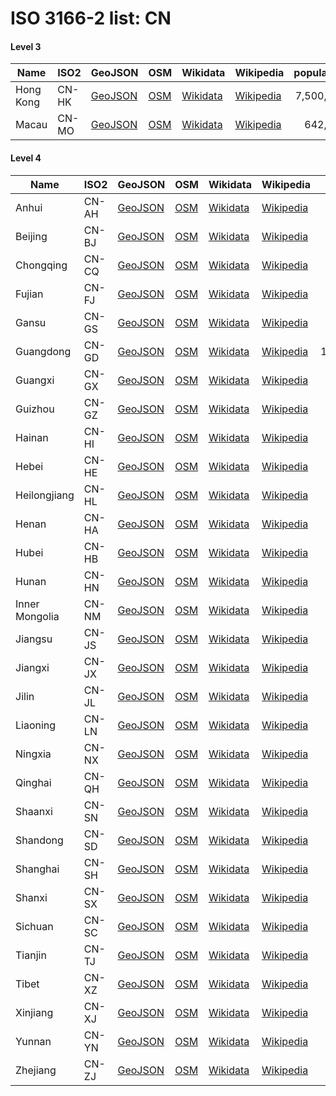 # ISO 3166-2 list: CN


#### Level 3
Name | ISO2 | GeoJSON | OSM | Wikidata | Wikipedia | population 
--- | --- | --- | --- | --- | --- | --: 
Hong Kong | CN-HK | [GeoJSON](../../geojson/q8/iso2/CN/CN-HK.geojson) | [OSM](https://www.openstreetmap.org/relation/913110) | [Wikidata](https://www.wikidata.org/wiki/Q8646) | [Wikipedia](http://en.wikipedia.org/wiki/zh%3A%E9%A6%99%E6%B8%AF) | 7,500,700
Macau | CN-MO | [GeoJSON](../../geojson/q8/iso2/CN/CN-MO.geojson) | [OSM](https://www.openstreetmap.org/relation/1867188) | [Wikidata](https://www.wikidata.org/wiki/Q14773) | [Wikipedia](http://en.wikipedia.org/wiki/en%3AMacau) | 642,900


#### Level 4
Name | ISO2 | GeoJSON | OSM | Wikidata | Wikipedia | population 
--- | --- | --- | --- | --- | --- | --: 
Anhui | CN-AH | [GeoJSON](../../geojson/q8/iso2/CN/CN-AH.geojson) | [OSM](https://www.openstreetmap.org/relation/913011) | [Wikidata](https://www.wikidata.org/wiki/Q40956) | [Wikipedia](http://en.wikipedia.org/wiki/zh%3A%E5%AE%89%E5%BE%BD%E7%9C%81) | 60,300,000
Beijing | CN-BJ | [GeoJSON](../../geojson/q8/iso2/CN/CN-BJ.geojson) | [OSM](https://www.openstreetmap.org/relation/912940) | [Wikidata](https://www.wikidata.org/wiki/Q956) | [Wikipedia](http://en.wikipedia.org/wiki/zh%3A%E5%8C%97%E4%BA%AC%E5%B8%82) | 21,710,000
Chongqing | CN-CQ | [GeoJSON](../../geojson/q8/iso2/CN/CN-CQ.geojson) | [OSM](https://www.openstreetmap.org/relation/913069) | [Wikidata](https://www.wikidata.org/wiki/Q11725) | [Wikipedia](http://en.wikipedia.org/wiki/zh%3A%E9%87%8D%E5%BA%86%E5%B8%82) | 7,990,000
Fujian | CN-FJ | [GeoJSON](../../geojson/q8/iso2/CN/CN-FJ.geojson) | [OSM](https://www.openstreetmap.org/relation/553303) | [Wikidata](https://www.wikidata.org/wiki/Q41705) | [Wikipedia](http://en.wikipedia.org/wiki/zh%3A%E7%A6%8F%E5%BB%BA%E7%9C%81) | 36,894,216
Gansu | CN-GS | [GeoJSON](../../geojson/q8/iso2/CN/CN-GS.geojson) | [OSM](https://www.openstreetmap.org/relation/153314) | [Wikidata](https://www.wikidata.org/wiki/Q42392) | [Wikipedia](http://en.wikipedia.org/wiki/zh%3A%E7%94%98%E8%82%83%E7%9C%81) | 25,575,254
Guangdong | CN-GD | [GeoJSON](../../geojson/q8/iso2/CN/CN-GD.geojson) | [OSM](https://www.openstreetmap.org/relation/911844) | [Wikidata](https://www.wikidata.org/wiki/Q15175) | [Wikipedia](http://en.wikipedia.org/wiki/zh%3A%E5%B9%BF%E4%B8%9C%E7%9C%81) | 113,460,000
Guangxi | CN-GX | [GeoJSON](../../geojson/q8/iso2/CN/CN-GX.geojson) | [OSM](https://www.openstreetmap.org/relation/286342) | [Wikidata](https://www.wikidata.org/wiki/Q15176) | [Wikipedia](http://en.wikipedia.org/wiki/zh%3A%E5%B9%BF%E8%A5%BF%E5%A3%AE%E6%97%8F%E8%87%AA%E6%B2%BB%E5%8C%BA) | 46,026,629
Guizhou | CN-GZ | [GeoJSON](../../geojson/q8/iso2/CN/CN-GZ.geojson) | [OSM](https://www.openstreetmap.org/relation/286937) | [Wikidata](https://www.wikidata.org/wiki/Q47097) | [Wikipedia](http://en.wikipedia.org/wiki/zh%3A%E8%B4%B5%E5%B7%9E%E7%9C%81) | 35,800,000
Hainan | CN-HI | [GeoJSON](../../geojson/q8/iso2/CN/CN-HI.geojson) | [OSM](https://www.openstreetmap.org/relation/2128285) | [Wikidata](https://www.wikidata.org/wiki/Q42200) | [Wikipedia](http://en.wikipedia.org/wiki/en%3AHainan) | 9,171,300
Hebei | CN-HE | [GeoJSON](../../geojson/q8/iso2/CN/CN-HE.geojson) | [OSM](https://www.openstreetmap.org/relation/912998) | [Wikidata](https://www.wikidata.org/wiki/Q21208) | [Wikipedia](http://en.wikipedia.org/wiki/zh%3A%E6%B2%B3%E5%8C%97%E7%9C%81) | 71,854,202
Heilongjiang | CN-HL | [GeoJSON](../../geojson/q8/iso2/CN/CN-HL.geojson) | [OSM](https://www.openstreetmap.org/relation/199073) | [Wikidata](https://www.wikidata.org/wiki/Q19206) | [Wikipedia](http://en.wikipedia.org/wiki/zh%3A%E9%BB%91%E9%BE%99%E6%B1%9F%E7%9C%81) | 38,312,224
Henan | CN-HA | [GeoJSON](../../geojson/q8/iso2/CN/CN-HA.geojson) | [OSM](https://www.openstreetmap.org/relation/407492) | [Wikidata](https://www.wikidata.org/wiki/Q43684) | [Wikipedia](http://en.wikipedia.org/wiki/zh%3A%E6%B2%B3%E5%8D%97%E7%9C%81) | 96,050,000
Hubei | CN-HB | [GeoJSON](../../geojson/q8/iso2/CN/CN-HB.geojson) | [OSM](https://www.openstreetmap.org/relation/913106) | [Wikidata](https://www.wikidata.org/wiki/Q46862) | [Wikipedia](http://en.wikipedia.org/wiki/zh%3A%E6%B9%96%E5%8C%97%E7%9C%81) | 58,160,000
Hunan | CN-HN | [GeoJSON](../../geojson/q8/iso2/CN/CN-HN.geojson) | [OSM](https://www.openstreetmap.org/relation/913073) | [Wikidata](https://www.wikidata.org/wiki/Q45761) | [Wikipedia](http://en.wikipedia.org/wiki/zh%3A%E6%B9%96%E5%8D%97%E7%9C%81) | 65,683,722
Inner Mongolia | CN-NM | [GeoJSON](../../geojson/q8/iso2/CN/CN-NM.geojson) | [OSM](https://www.openstreetmap.org/relation/161349) | [Wikidata](https://www.wikidata.org/wiki/Q41079) | [Wikipedia](http://en.wikipedia.org/wiki/zh%3A%E5%86%85%E8%92%99%E5%8F%A4%E8%87%AA%E6%B2%BB%E5%8C%BA) | 24,706,321
Jiangsu | CN-JS | [GeoJSON](../../geojson/q8/iso2/CN/CN-JS.geojson) | [OSM](https://www.openstreetmap.org/relation/913012) | [Wikidata](https://www.wikidata.org/wiki/Q16963) | [Wikipedia](http://en.wikipedia.org/wiki/zh%3A%E6%B1%9F%E8%8B%8F%E7%9C%81) | 78,659,903
Jiangxi | CN-JX | [GeoJSON](../../geojson/q8/iso2/CN/CN-JX.geojson) | [OSM](https://www.openstreetmap.org/relation/913109) | [Wikidata](https://www.wikidata.org/wiki/Q57052) | [Wikipedia](http://en.wikipedia.org/wiki/zh%3A%E6%B1%9F%E8%A5%BF%E7%9C%81) | 44,567,475
Jilin | CN-JL | [GeoJSON](../../geojson/q8/iso2/CN/CN-JL.geojson) | [OSM](https://www.openstreetmap.org/relation/198590) | [Wikidata](https://www.wikidata.org/wiki/Q45208) | [Wikipedia](http://en.wikipedia.org/wiki/zh%3A%E5%90%89%E6%9E%97%E7%9C%81) | 27,462,297
Liaoning | CN-LN | [GeoJSON](../../geojson/q8/iso2/CN/CN-LN.geojson) | [OSM](https://www.openstreetmap.org/relation/912942) | [Wikidata](https://www.wikidata.org/wiki/Q43934) | [Wikipedia](http://en.wikipedia.org/wiki/zh%3A%E8%BE%BD%E5%AE%81%E7%9C%81) | 43,746,323
Ningxia | CN-NX | [GeoJSON](../../geojson/q8/iso2/CN/CN-NX.geojson) | [OSM](https://www.openstreetmap.org/relation/913101) | [Wikidata](https://www.wikidata.org/wiki/Q57448) | [Wikipedia](http://en.wikipedia.org/wiki/zh%3A%E5%AE%81%E5%A4%8F%E5%9B%9E%E6%97%8F%E8%87%AA%E6%B2%BB%E5%8C%BA) | 6,301,350
Qinghai | CN-QH | [GeoJSON](../../geojson/q8/iso2/CN/CN-QH.geojson) | [OSM](https://www.openstreetmap.org/relation/153269) | [Wikidata](https://www.wikidata.org/wiki/Q45833) | [Wikipedia](http://en.wikipedia.org/wiki/zh%3A%E9%9D%92%E6%B5%B7%E7%9C%81) | 5,930,000
Shaanxi | CN-SN | [GeoJSON](../../geojson/q8/iso2/CN/CN-SN.geojson) | [OSM](https://www.openstreetmap.org/relation/913100) | [Wikidata](https://www.wikidata.org/wiki/Q47974) | [Wikipedia](http://en.wikipedia.org/wiki/zh%3A%E9%99%95%E8%A5%BF%E7%9C%81) | 37,327,378
Shandong | CN-SD | [GeoJSON](../../geojson/q8/iso2/CN/CN-SD.geojson) | [OSM](https://www.openstreetmap.org/relation/913006) | [Wikidata](https://www.wikidata.org/wiki/Q43407) | [Wikipedia](http://en.wikipedia.org/wiki/zh%3A%E5%B1%B1%E4%B8%9C%E7%9C%81) | 95,793,065
Shanghai | CN-SH | [GeoJSON](../../geojson/q8/iso2/CN/CN-SH.geojson) | [OSM](https://www.openstreetmap.org/relation/913067) | [Wikidata](https://www.wikidata.org/wiki/Q8686) | [Wikipedia](http://en.wikipedia.org/wiki/zh%3A%E4%B8%8A%E6%B5%B7%E5%B8%82) | 23,390,000
Shanxi | CN-SX | [GeoJSON](../../geojson/q8/iso2/CN/CN-SX.geojson) | [OSM](https://www.openstreetmap.org/relation/913105) | [Wikidata](https://www.wikidata.org/wiki/Q46913) | [Wikipedia](http://en.wikipedia.org/wiki/zh%3A%E5%B1%B1%E8%A5%BF%E7%9C%81) | 36,500,000
Sichuan | CN-SC | [GeoJSON](../../geojson/q8/iso2/CN/CN-SC.geojson) | [OSM](https://www.openstreetmap.org/relation/913068) | [Wikidata](https://www.wikidata.org/wiki/Q19770) | [Wikipedia](http://en.wikipedia.org/wiki/zh%3A%E5%9B%9B%E5%B7%9D%E7%9C%81) | 81,100,000
Tianjin | CN-TJ | [GeoJSON](../../geojson/q8/iso2/CN/CN-TJ.geojson) | [OSM](https://www.openstreetmap.org/relation/912999) | [Wikidata](https://www.wikidata.org/wiki/Q11736) | [Wikipedia](http://en.wikipedia.org/wiki/zh%3A%E5%A4%A9%E6%B4%A5%E5%B8%82) | 13,245,000
Tibet | CN-XZ | [GeoJSON](../../geojson/q8/iso2/CN/CN-XZ.geojson) | [OSM](https://www.openstreetmap.org/relation/153292) | [Wikidata](https://www.wikidata.org/wiki/Q17269) | [Wikipedia](http://en.wikipedia.org/wiki/zh%3A%E8%A5%BF%E8%97%8F%E8%87%AA%E6%B2%BB%E5%8C%BA) | 3,180,000
Xinjiang | CN-XJ | [GeoJSON](../../geojson/q8/iso2/CN/CN-XJ.geojson) | [OSM](https://www.openstreetmap.org/relation/153310) | [Wikidata](https://www.wikidata.org/wiki/Q34800) | [Wikipedia](http://en.wikipedia.org/wiki/zh%3A%E6%96%B0%E7%96%86%E7%BB%B4%E5%90%BE%E5%B0%94%E8%87%AA%E6%B2%BB%E5%8C%BA) | 21,813,334
Yunnan | CN-YN | [GeoJSON](../../geojson/q8/iso2/CN/CN-YN.geojson) | [OSM](https://www.openstreetmap.org/relation/913094) | [Wikidata](https://www.wikidata.org/wiki/Q43194) | [Wikipedia](http://en.wikipedia.org/wiki/zh%3A%E4%BA%91%E5%8D%97%E7%9C%81) | 47,420,000
Zhejiang | CN-ZJ | [GeoJSON](../../geojson/q8/iso2/CN/CN-ZJ.geojson) | [OSM](https://www.openstreetmap.org/relation/553302) | [Wikidata](https://www.wikidata.org/wiki/Q16967) | [Wikipedia](http://en.wikipedia.org/wiki/zh%3A%E6%B5%99%E6%B1%9F%E7%9C%81) | 56,570,000
